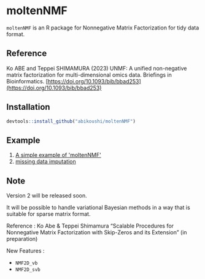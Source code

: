 # moltenNMF

`moltenNMF` is an R package for Nonnegative Matrix Factorization for tidy data format.

## Reference

Ko ABE and Teppei SHIMAMURA (2023) UNMF: A unified non-negative matrix factorization for multi-dimensional omics data. Briefings in Bioinformatics. [https://doi.org/10.1093/bib/bbad253](https://doi.org/10.1093/bib/bbad253)

## Installation

```R
devtools::install_github("abikoushi/moltenNMF")
```

## Example

1. [A simple example of 'moltenNMF'](https://github.com/abikoushi/moltenNMF/blob/main/Rmd/moltenNMF.md)
2. [missing data imputation](https://github.com/abikoushi/moltenNMF/blob/main/Rmd/gehag.md)


## Note

Version 2 will be released soon.

It will be possible to handle variational Bayesian methods in a way that is suitable for sparse matrix format.

Reference : 
Ko Abe & Teppei Shimamura “Scalable Procedures for Nonnegative Matrix Factorization with Skip-Zeros and its Extension” (in preparation)

New Features : 

- `NMF2D_vb`
- `NMF2D_svb`
